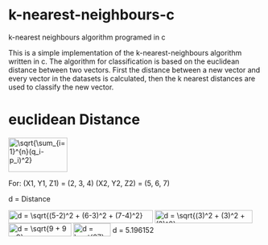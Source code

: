 # k-nearest-neighbours-c
k-nearest neighbours algorithm programed in c

This is a simple implementation of the k-nearest-neighbours algorithm written in c. The algorithm for classification is based on the euclidean distance between two vectors. First the distance between a new vector and every vector in the datasets is calculated, then the k nearest distances are used to classify the new vector.


# euclidean Distance
<img src="http://www.sciweavers.org/tex2img.php?eq=%20%5Csqrt%7B%5Csum_%7Bi%3D1%7D%5E%7Bn%7D%28q_i-p_i%29%5E2%7D&bc=White&fc=Black&im=jpg&fs=12&ff=arev&edit=0" align="center" border="0" alt=" \sqrt{\sum_{i=1}^{n}(q_i-p_i)^2}" width="117" height="68" />

For:
(X1, Y1, Z1) = (2, 3, 4)
(X2, Y2, Z2) = (5, 6, 7)

d = Distance

<img src="http://www.sciweavers.org/tex2img.php?eq=d%20%3D%20%5Csqrt%7B%285-2%29%5E2%20%2B%20%286-3%29%5E2%20%2B%20%287-4%29%5E2%7D&bc=White&fc=Black&im=jpg&fs=12&ff=arev&edit=0" align="center" border="0" alt="d = \sqrt{(5-2)^2 + (6-3)^2 + (7-4)^2}" width="287" height="26" />

<img src="http://www.sciweavers.org/tex2img.php?eq=d%20%3D%20%5Csqrt%7B%283%29%5E2%20%2B%20%283%29%5E2%20%2B%20%283%29%5E2%7D&bc=White&fc=Black&im=jpg&fs=12&ff=arev&edit=0" align="center" border="0" alt="d = \sqrt{(3)^2 + (3)^2 + (3)^2}" width="194" height="26" />

<img src="http://www.sciweavers.org/tex2img.php?eq=d%20%3D%20%20%5Csqrt%7B9%20%2B%209%20%2B%209%7D&bc=White&fc=Black&im=jpg&fs=12&ff=arev&edit=0" align="center" border="0" alt="d =  \sqrt{9 + 9 + 9}" width="125" height="26" />

<img src="http://www.sciweavers.org/tex2img.php?eq=d%20%3D%20%20%5Csqrt%7B27%7D&bc=White&fc=Black&im=jpg&fs=12&ff=arev&edit=0" align="center" border="0" alt="d = \sqrt{27}" width="74" height="26" />

<img src="http://www.sciweavers.org/tex2img.php?eq=d%20%3D%20%205.196152&bc=White&fc=Black&im=jpg&fs=12&ff=arev&edit=0" align="center" border="0" alt="d = 5.196152" width="118" height="15" />
